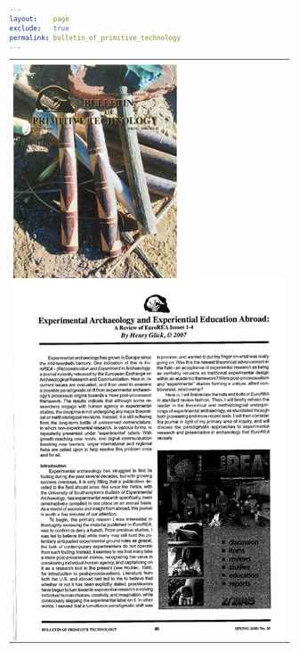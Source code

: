 ```yaml
---
layout:    page
exclude:   true
permalink: bulletin_of_primitive_technology
---
```


<table style="width:100%">
  <tr>
	<th></th>
  </tr>
  <tr>
    <td><a href="http://www.hollowtop.com/spt_html/SPT_Back_Issues.htm#35"><img src="https://raw.githubusercontent.com/hglick/hglick.github.io/master/_images/Large/Glick_2008_Cover.png" width="60%" align="left"></a></td>
  </tr>
  
  <tr>
    <td><object data="https://nbviewer.jupyter.org/github/hglick/hglick.github.io/blob/master/_images/PDF/Glick_2008.pdf" width="100%" height="600%" type='application/pdf'/><img src="https://raw.githubusercontent.com/hglick/hglick.github.io/master/_images/Large/Glick_2008_First_Page.png" width="100%" align="left"></object></td>
  </tr>
</table>




   
